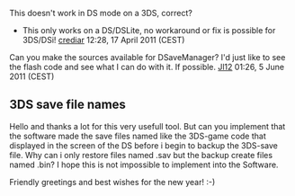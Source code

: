 This doesn't work in DS mode on a 3DS, correct?

- This only works on a DS/DSLite, no workaround or fix is possible for
  3DS/DSi! [crediar](User:Crediar "wikilink") 12:28, 17 April 2011
  (CEST)

Can you make the sources available for DSaveManager? I'd just like to
see the flash code and see what I can do with it. If possible.
[Jl12](User:Jl12 "wikilink") 01:26, 5 June 2011 (CEST)

## 3DS save file names

Hello and thanks a lot for this very usefull tool. But can you implement
that the software made the save files named like the 3DS-game code that
displayed in the screen of the DS before i begin to backup the 3DS-save
file. Why can i only restore files named .sav but the backup create
files named .bin? I hope this is not impossible to implement into the
Software.

Friendly greetings and best wishes for the new year! :-)